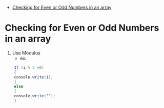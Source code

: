 <!-- TOC -->

- [Checking for Even or Odd Numbers in an array](#checking-for-even-or-odd-numbers-in-an-array)

<!-- /TOC -->

# Checking for Even or Odd Numbers in an array
1. Use Modulus 
	- ex:

```C#
	If (i % 2 =0)
    {
	console.write(i);
    }
	else
    {
	console.write('');
    }
```